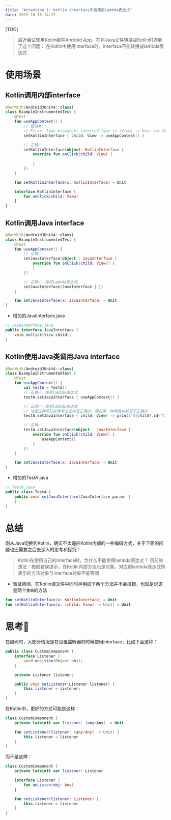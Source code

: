 ```yaml
---
title: "Attention 1: Kotlin interface不能使用Lambda表达式"
date: 2019-10-18 14:22
---
```


[TOC]

> 最近尝试使用Kotlin编写Android App，在将Java文件转换成Kotlin时遇到了这个问题：
>   在Kotlin中使用interface时，interface不能转换成lambda表达式  

# 使用场景
## Kotlin调用内部interface
``` kotlin
@RunWith(AndroidJUnit4::class)
class ExampleInstrumentedTest {
    @Test
    fun useAppContext() {
        // 错误❌
        // Error: Type mismatch: interred type is (View) -> Unit but KotlinInterface was expected
        setKotlinInterface { child: View -> useAppContext() }

        // 正确✅
        setKotlinInterface(object: KotlinInterface {
            override fun onClick(child: View) {
                
            }
        })
    }

    fun setKotlinInterface(x: KotlinInterface) = Unit

    interface KotlinInterface {
        fun onClick(child: View)
    }
}
```

## Kotlin调用Java interface
``` kotlin
@RunWith(AndroidJUnit4::class)
class ExampleInstrumentedTest {
    @Test
    fun useAppContext() {
        // 正确✅
        setJavaInterface(object : JavaInterface {
            override fun onClick(child: View?) {
            }
        })

        // 正确✅，使用lambda表达式
        setJavaInterface(JavaInterface { })
    }

    fun setJavaInterface(x: JavaInterface) = Unit
}
```
* 增加的JavaInterface.java
``` java
// JavaInterface.java
public interface JavaInterface {
    void onClick(View child);
}
```

## Kotlin使用Java类调用Java interface
``` kotlin
@RunWith(AndroidJUnit4::class)
class ExampleInstrumentedTest {
    @Test
    fun useAppContext() {
        val testA = TestA()
        // 正确✅，使用lambda表达式
        testA.setJavaInterface { useAppContext() }

        // 正确✅，使用lambda表达式
        // 注意这种写法此种写法此时是正确的，而在第一种场景中就是不正确的
        testA.setJavaInterface { child: View? -> print("${child?.id}") }

        // 正确✅
        testA.setJavaInterface(object : JavaInterface {
            override fun onClick(child: View?) {
                useAppContext()
            }
        })
    }

    fun setJavaInterface(x: JavaInterface) = Unit
}
```
* 增加的TestA.java
``` java
// TestA.java
public class TestA {
    public void setJavaInterface(JavaInterface param) {
    }
}
```

# 总结
刚从Java切换到Kotlin，确实不太适应Kotlin内部的一些编码方式，关于下面的问题也还需要之后去深入的思考和探究：
> Kotlin在使用自己的interface时，为什么不能使用lambda表达式？
> 目前的想法：根据错误提示，在Kotlin内部方法也是对象，对应的lambda表达式所表示的方法对象与interface对象不能等同

* 验证猜测，在Kotlin源文件中同时声明如下两个方法并不会报错，也就是说这是两个`重载`的方法
``` kotlin
fun setKotlinInterface(x: KotlinInterface) = Unit
fun setKotlinInterface(x: (child: View) -> Unit) = Unit
```

# 思考🤔
在编码时，大部分情况是在设置监听器的时候使用interface，比如下面这种：
``` java
public class CustomComponent {
    interface Listener {
        void onListen(Object obj);
    }

    private Listener listener;

    public void setListener(Listener listener) {
        this.listener = listener;
    }
}
```
在Kotlin中，更好的方式可能是这样：
``` kotlin
class CustomComponent {
    private lateinit var listener: (any:Any) -> Unit

    fun setListener(listener: (any:Any) -> Unit) {
        this.listener = listener
    }
}
```
而不是这样：
``` kotlin
class CustomComponent {
    private lateinit var listener: Listener

    interface Listener {
        fun onListen(obj: Any)
    }

    fun setListener(listener: Listener) {
        this.listener = listener
    }
}
```





















